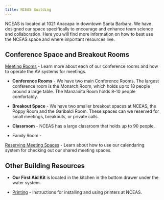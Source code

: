```yaml
---
title: NCEAS Building
---
```


NCEAS is located at 1021 Anacapa in downtown Santa Barbara. We have designed our space specifically to encourage and enhance team science and collaboration. Here you will find more information on how to best use the NCEAS space and where important resources live.

## Conference Space and Breakout Rooms

[Meeting Rooms](https://pages.github.nceas.ucsb.edu/NCEAS/Computing/conference_rooms.html) - Learn more about each of our conference rooms and how to operate the AV systems for meetings.

-   **Conference Rooms** - We have two main Conference Rooms. The largest conference room is the Monarch Room, which holds up to 18 people around a large table. The Manzanita Room holds 8-10 people comfortably.

-   **Breakout Space** - We have two smaller breakout spaces at NCEAS, the Poppy Room and the Garibaldi Room. These spaces can we reserved for small meetings, breakouts, or private calls.

-   **Classroom** - NCEAS has a large classroom that holds up to 90 people.

-   Family Room -

[Reserving Meeting Spaces](https://pages.github.nceas.ucsb.edu/NCEAS/Computing/conference_rooms.html) - Learn about how to use our calendaring system for checking out our shared meeting spaces.

## Other Building Resources

-   **Our First Aid Kit** is located in the kitchen in the bottom drawer under the water system.

-   [Printing](https://pages.github.nceas.ucsb.edu/NCEAS/Computing/installing_printer_drivers.html) - Instructions for installing and using printers at NCEAS.
